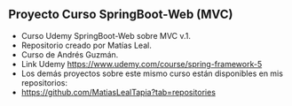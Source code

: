 Proyecto Curso SpringBoot-Web (MVC)
-
- Curso Udemy SpringBoot-Web sobre MVC v.1.
- Repositorio creado por Matías Leal.
- Curso de Andrés Guzmán.
- Link Udemy https://www.udemy.com/course/spring-framework-5
- Los demás proyectos sobre este mismo curso están disponibles en mis repositorios:
- https://github.com/MatiasLealTapia?tab=repositories
